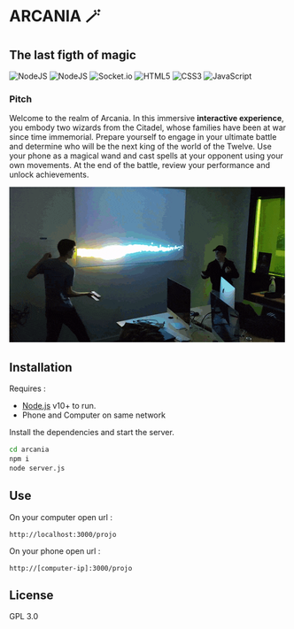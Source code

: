 # ARCANIA 🪄
## The last figth of magic

![NodeJS](https://img.shields.io/badge/node.js-00d866?style=flat&logo=node.js&logoColor=white) ![NodeJS](https://img.shields.io/badge/Ml5.js-aa00ff?style=flat&logo=tensorflow&logoColor=white) ![Socket.io](https://img.shields.io/badge/Socket.io-black?style=flat&logo=socket.io&badgeColor=010101) ![HTML5](https://img.shields.io/badge/html5-ff5d00.svg?style=flat&logo=html5&logoColor=white) ![CSS3](https://img.shields.io/badge/css3-%231572B6.svg?style=flat&logo=css3&logoColor=white) ![JavaScript](https://img.shields.io/badge/javascript-FFC300.svg?style=flat&logo=javascript&logoColor=white)

### Pitch
Welcome to the realm of Arcania. 
In this immersive **interactive experience**, you embody two wizards from the Citadel, whose families have been at war since time immemorial. Prepare yourself to engage in your ultimate battle and determine who will be the next king of the world of the Twelve. Use your phone as a magical wand and cast spells at your opponent using your own movements. At the end of the battle, review your performance and unlock achievements.

![GIF DEMO](https://github.com/math-pixel/ARCANIA/blob/main/src/medias/magic-wizard.gif)

## Installation

Requires :
- [Node.js](https://nodejs.org/) v10+ to run.
- Phone and Computer on same network 

Install the dependencies and start the server.
```sh
cd arcania
npm i
node server.js
```

## Use

On your computer open url :
```
http://localhost:3000/projo
```
On your phone open url :
```
http://[computer-ip]:3000/projo
```
## License

GPL 3.0

